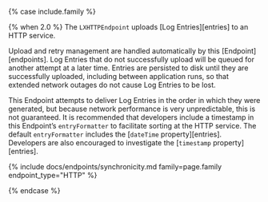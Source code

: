 {% case include.family %}

{% when 2.0 %}
The `LXHTTPEndpoint` uploads [Log Entries][entries] to an HTTP service.

Upload and retry management are handled automatically by this [Endpoint][endpoints]. Log Entries that do not successfully upload will be queued for another attempt at a later time. Entries are persisted to disk until they are successfully uploaded, including between application runs, so that extended network outages do not cause Log Entries to be lost.

This Endpoint attempts to deliver Log Entries in the order in which they were generated, but because network performance is very unpredictable, this is not guaranteed. It is recommended that developers include a timestamp in this Endpoint’s `entryFormatter` to facilitate sorting at the HTTP service. The default `entryFormatter` includes the [`dateTime` property][entries]. Developers are also encouraged to investigate the [`timestamp` property][entries].

{% include docs/endpoints/synchronicity.md family=page.family endpoint_type="HTTP" %}

{% endcase %}
